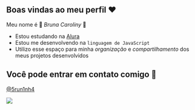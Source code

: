 ## Boas vindas ao meu perfil ❤️

Meu nome é 🦇 _Bruna Caroliny_ 🦇

- Estou estudando na [Alura](https://www.alura.com.br)
- Estou me desenvolvendo na `linguagem de JavaScript`
- Utilizo esse espaço para minha _organização_ e _compartilhamento_ dos meus projetos desenvolvidos



## Você pode entrar em contato comigo 🪪

  [@5run1nh4](https://www.instagram.com/) 


![](https://media1.tenor.com/m/_8tsPwqcTxEAAAAC/chapolin-astucia.gif)
